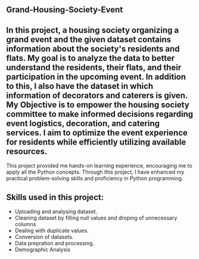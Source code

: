 **Grand-Housing-Society-Event**
------------------------------------------------------------------------------------------------------------------------------------------------

In this project, a housing society organizing a grand event and the given dataset contains information about the society's residents and flats. 
My goal is to analyze the data to better understand the residents, their flats, and their participation in the upcoming event.
In addition to this, I also have the dataset in which information of decorators and caterers is given. 
My Objective is to empower the housing society committee to make informed decisions regarding event logistics, decoration, and catering services. 
I aim to optimize the event experience for residents while efficiently utilizing available resources.
------------------------------------------------------------------------------------------------------------------------------------------------
This  project provided me hands-on learning experience, encouraging me to apply all the Python concepts. 
Through this project, I have enhanced my practical problem-solving skills and proficiency in Python programming.

**Skills used in this project:**
------------------------------------------------------------------------------------------------------------------------------------------------
- Uploading and analysing dataset.
- Cleaning dataset by filling null values and droping of unnecessary columns
- Dealing with duplicate values.
- Conversion of datasets.
- Data prepration and processing.
- Demographic Analysis
